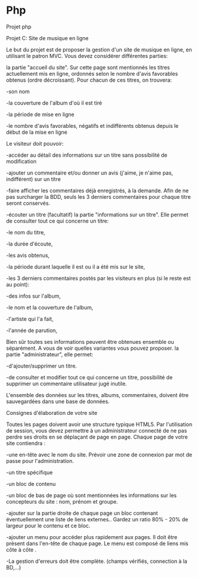 # Php
Projet php

Projet C: Site de musique en ligne

Le but du projet est de proposer la gestion d'un site de musique en ligne, en utilisant le patron MVC. Vous devez considérer différentes parties:

la partie "accueil du site". Sur cette page sont mentionnés les titres actuellement mis en ligne, ordonnés selon le nombre d'avis favorables obtenus (ordre décroissant). Pour chacun de ces titres, on trouvera:

-son nom

-la couverture de l'album d'où il est tiré

-la période de mise en ligne

-le nombre d'avis favorables, négatifs et indifférents obtenus depuis le début de la mise en ligne

Le visiteur doit pouvoir:

-accéder au détail des informations sur un titre sans possibilité de modification

-ajouter un commentaire et/ou donner un avis (j'aime, je n'aime pas, indifférent) sur un titre

-faire afficher les commentaires déjà enregistrés, à la demande. Afin de ne pas surcharger la BDD, seuls les 3 derniers commentaires pour chaque titre seront conservés.

-écouter un titre (facultatif) la partie "informations sur un titre". Elle permet de consulter tout ce qui concerne un titre:

-le nom du titre,

-la durée d'écoute,

-les avis obtenus,

-la période durant laquelle il est ou il a été mis sur le site,

-les 3 derniers commentaires postés par les visiteurs en plus (si le reste est au point):

-des infos sur l'album,

-le nom et la couverture de l'album,

-l'artiste qui l'a fait,

-l'année de parution,

Bien sûr toutes ses informations peuvent être obtenues ensemble ou séparément. A vous de voir quelles variantes vous pouvez proposer. la partie "administrateur", elle permet:

-d'ajouter/supprimer un titre.

-de consulter et modifier tout ce qui concerne un titre, possibilité de supprimer un commentaire utilisateur jugé inutile.

L'ensemble des données sur les titres, albums, commentaires, doivent être sauvegardées dans une base de données.

Consignes d'élaboration de votre site

Toutes les pages doivent avoir une structure typique HTML5. Par l'utilisation de session, vous devez permettre à un administrateur connecté de ne pas perdre ses droits en se déplaçant de page en page. Chaque page de votre site contiendra :

-une en-tête avec le nom du site. Prévoir une zone de connexion par mot de passe pour l'administration.

-un titre spécifique

-un bloc de contenu

-un bloc de bas de page où sont mentionnées les informations sur les concepteurs du site : nom, prénom et groupe.

-ajouter sur la partie droite de chaque page un bloc contenant éventuellement une liste de liens externes.. Gardez un ratio 80% - 20% de largeur pour le contenu et ce bloc.

-ajouter un menu pour accéder plus rapidement aux pages. Il doit être présent dans l'en-tête de chaque page. Le menu est composé de liens mis côte à côte .

-La gestion d'erreurs doit être complète. (champs vérifiés, connection à la BD,...)
